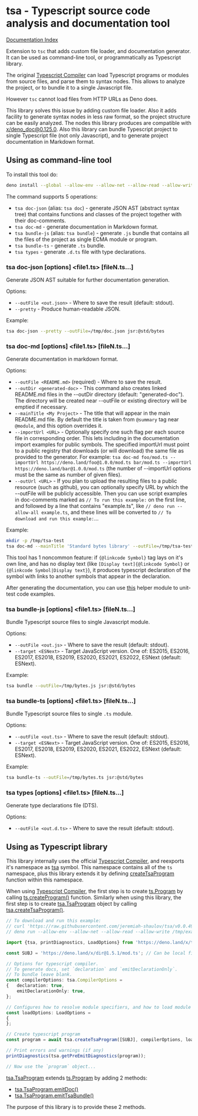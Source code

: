 <!--
	This file is generated with the following command:
	deno run --allow-all https://raw.githubusercontent.com/jeremiah-shaulov/tsa/v0.0.49/tsa.ts doc-md --outFile=README.md --outUrl=https://raw.githubusercontent.com/jeremiah-shaulov/tsa/v0.0.49/README.md --importUrl=https://deno.land/x/tsa@v0.0.49/mod.ts mod.ts
-->

# tsa - Typescript source code analysis and documentation tool

[Documentation Index](generated-doc/README.md)

Extension to `tsc` that adds custom file loader, and documentation generator.
It can be used as command-line tool, or programmatically as Typescript library.

The original [Typescript Compiler](https://www.npmjs.com/package/typescript) can load Typescript programs or modules from source files,
and parse them to syntax nodes. This allows to analyze the project, or to bundle it to a single Javascript file.

However `tsc` cannot load files from HTTP URLs as Deno does.

This library solves this issue by adding custom file loader. Also it adds facility to generate syntax nodes in less raw format, so the project structure
can be easily analyzed. The nodes this library produces are compatible with [x/deno\_doc@0.125.0](https://deno.land/x/deno_doc@0.125.0).
Also this library can bundle Typescript project to single Typescript file (not only Javascript), and to generate project documentation in Markdown format.

## Using as command-line tool

To install this tool do:

```bash
deno install --global --allow-env --allow-net --allow-read --allow-write https://deno.land/x/tsa@v0.0.49/tsa.ts
```

The command supports 5 operations:
- `tsa doc-json` (alias: `tsa doc`) - generate JSON AST (abstract syntax tree) that contains functions and classes of the project together with their doc-comments.
- `tsa doc-md` - generate documentation in Markdown format.
- `tsa bundle-js` (alias: `tsa bundle`) - generate `.js` bundle that contains all the files of the project as single ECMA module or program.
- `tsa bundle-ts` - generate `.ts` bundle.
- `tsa types` - generate `.d.ts` file with type declarations.

### tsa doc-json [options] <file1.ts> [fileN.ts...]

Generate JSON AST suitable for further documentation generation.

Options:
- `--outFile <out.json>` - Where to save the result (default: stdout).
- `--pretty` - Produce human-readable JSON.

Example:
```bash
tsa doc-json --pretty --outFile=/tmp/doc.json jsr:@std/bytes
```

### tsa doc-md [options] <file1.ts> [fileN.ts...]

Generate documentation in markdown format.

Options:
- `--outFile <README.md>` (required) - Where to save the result.
- `--outDir <generated-doc>` - This command also creates linked README.md files in the --outDir directory (default: "generated-doc").
The directory will be created near --outFile or existing directory will be emptied if necessary.
- `--mainTitle <My Project>` - The title that will appear in the main README.md file. By default the title is taken from `@summary` tag near `@module`, and this option overrides it.
- `--importUrl <URL>` - Optionally specify one such flag per each source file in corresponding order.
This lets including in the documentation import examples for public symbols.
The specified importUrl must point to a public registry that downloads (or will download) the same file as provided to the generator.
For example: `tsa doc-md foo/mod.ts --importUrl https://deno.land/foo@1.0.0/mod.ts bar/mod.ts --importUrl https://deno.land/bar@1.0.0/mod.ts`
(the number of --importUrl options must be the same as number of given files).
- `--outUrl <URL>` - If you plan to upload the resulting files to a public resource (such as github),
you can optionally specify URL by which the --outFile will be publicly accessible.
Then you can use script examples in doc-comments marked as `// To run this example:` on the first line,
and followed by a line that contains "example.ts", like `// deno run --allow-all example.ts`, and these lines will be converted to `// To download and run this example:`...

Example:
```bash
mkdir -p /tmp/tsa-test
tsa doc-md --mainTitle 'Standard bytes library' --outFile=/tmp/tsa-test/README.md jsr:@std/bytes
```

This tool has 1 noncommon feature: if `{@linkcode Symbol}` tag lays on it's own line, and has no display text (like `[Display text]{@linkcode Symbol}` or `{@linkcode Symbol|Display text}`),
it produces typescript declaration of the symbol with links to another symbols that appear in the declaration.

After generating the documentation, you can use [this](doc_test/README.md) helper module to unit-test code examples.

### tsa bundle-js [options] <file1.ts> [fileN.ts...]

Bundle Typescript source files to single Javascript module.

Options:
- `--outFile <out.js>` - Where to save the result (default: stdout).
- `--target <ESNext>` - Target JavaScript version. One of: ES2015, ES2016, ES2017, ES2018, ES2019, ES2020, ES2021, ES2022, ESNext (default: ESNext).

Example:
```bash
tsa bundle --outFile=/tmp/bytes.js jsr:@std/bytes
```

### tsa bundle-ts [options] <file1.ts> [fileN.ts...]

Bundle Typescript source files to single `.ts` module.

Options:
- `--outFile <out.ts>` - Where to save the result (default: stdout).
- `--target <ESNext>` - Target JavaScript version. One of: ES2015, ES2016, ES2017, ES2018, ES2019, ES2020, ES2021, ES2022, ESNext (default: ESNext).

Example:
```bash
tsa bundle-ts --outFile=/tmp/bytes.ts jsr:@std/bytes
```

### tsa types [options] <file1.ts> [fileN.ts...]

Generate type declarations file (DTS).

Options:
- `--outFile <out.d.ts>` - Where to save the result (default: stdout).

## Using as Typescript library

This library internally uses the official [Typescript Compiler](https://www.npmjs.com/package/typescript),
and reexports it's namespace as [tsa](generated-doc/namespace.tsa/README.md) symbol. This namespace contains all of the `ts` namespace,
plus this library extends it by defining [createTsaProgram](generated-doc/function.createTsaProgram/README.md) function within this namespace.

When using [Typescript Compiler](https://www.npmjs.com/package/typescript),
the first step is to create [ts.Program](generated-doc/interface.Program/README.md) by calling [ts.createProgram()](generated-doc/function.createProgram/README.md) function.
Similarly when using this library, the first step is to create [tsa.TsaProgram](generated-doc/interface.TsaProgram/README.md) object by calling [tsa.createTsaProgram()](generated-doc/function.createTsaProgram/README.md).

```ts
// To download and run this example:
// curl 'https://raw.githubusercontent.com/jeremiah-shaulov/tsa/v0.0.49/README.md' | perl -ne '$y=$1 if /^```(.)?/;  print $_ if $y&&$m;  $m=$y&&($m||m~<example-p9mn>~)' > /tmp/example-p9mn.ts
// deno run --allow-env --allow-net --allow-read --allow-write /tmp/example-p9mn.ts

import {tsa, printDiagnostics, LoadOptions} from 'https://deno.land/x/tsa@v0.0.49/mod.ts';

const SUBJ = 'https://deno.land/x/dir@1.5.1/mod.ts'; // Can be local file (`file:///...`)

// Options for typescript compiler.
// To generate docs, set `declaration` and `emitDeclarationOnly`.
// To bundle leave blank.
const compilerOptions: tsa.CompilerOptions =
{	declaration: true,
	emitDeclarationOnly: true,
};

// Configures how to resolve module specifiers, and how to load module contents.
const loadOptions: LoadOptions =
{
};

// Create typescript program
const program = await tsa.createTsaProgram([SUBJ], compilerOptions, loadOptions);

// Print errors and warnings (if any)
printDiagnostics(tsa.getPreEmitDiagnostics(program));

// Now use the `program` object...
```

[tsa.TsaProgram](generated-doc/interface.TsaProgram/README.md) extends [ts.Program](generated-doc/interface.Program/README.md) by adding 2 methods:
- [tsa.TsaProgram.emitDoc()](generated-doc/interface.TsaProgram/README.md#-emitdocoptions-emitdocoptions-docnodes)
- [tsa.TsaProgram.emitTsaBundle()](generated-doc/interface.TsaProgram/README.md#-emittsabundle-tsabundle)

The purpose of this library is to provide these 2 methods.